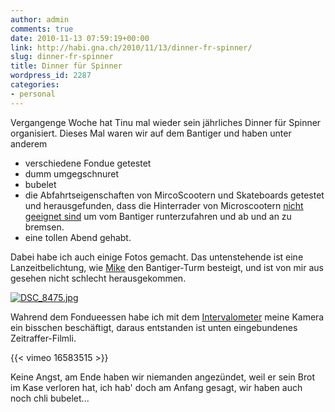 ```yaml
---
author: admin
comments: true
date: 2010-11-13 07:59:19+00:00
link: http://habi.gna.ch/2010/11/13/dinner-fr-spinner/
slug: dinner-fr-spinner
title: Dinner für Spinner
wordpress_id: 2287
categories:
- personal
---
```


Vergangenge Woche hat Tinu mal wieder sein jährliches Dinner für Spinner organisiert. Dieses Mal waren wir auf dem Bantiger und haben unter anderem

* verschiedene Fondue getestet
* dumm umgegschnuret
* bubelet
* die Abfahrtseigenschaften von MircoScootern und Skateboards getestet und herausgefunden, dass die Hinterrader von Microscootern [nicht geeignet sind](http://www.flickr.com/photos/habi/5155809218/) um vom Bantiger runterzufahren und ab und an zu bremsen.
* eine tollen Abend gehabt.

Dabei habe ich auch einige Fotos gemacht.
Das untenstehende ist eine Lanzeitbelichtung, wie [Mike](http://www.michaelzwahlen.ch/) den Bantiger-Turm besteigt, und ist von mir aus gesehen nicht schlecht herausgekommen.

[![DSC_8475.jpg](http://habi.gna.ch/wp-content/uploads/2010/11/DSC_8475-tm.jpg)](http://habi.gna.ch/wp-content/uploads/2010/11/DSC_8475.jpg)

Wahrend dem Fondueessen habe ich mit dem [Intervalometer](http://en.wikipedia.org/wiki/Intervalometer) meine Kamera ein bisschen beschäftigt, daraus entstanden ist unten eingebundenes Zeitraffer-Filmli.

{{< vimeo 16583515 >}}

Keine Angst, am Ende haben wir niemanden angezündet, weil er sein Brot im Kase verloren hat, ich hab' doch am Anfang gesagt, wir haben auch noch chli bubelet...
